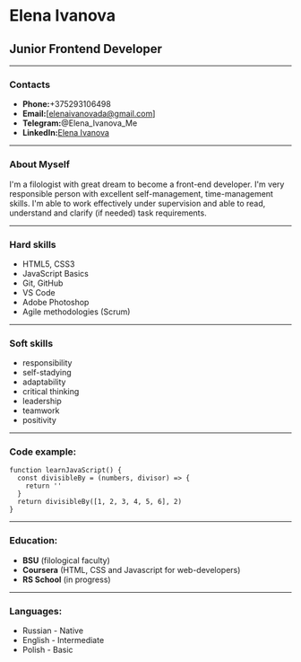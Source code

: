 # Elena Ivanova
## Junior Frontend Developer


*****

### Contacts
* __Phone:__+375293106498
* __Email:__[elenaivanovada@gmail.com]
* __Telegram:__@Elena_Ivanova_Me
* __LinkedIn:__[Elena Ivanova](https://www.linkedin.com/in/%D0%B5%D0%BB%D0%B5%D0%BD%D0%B0-%D0%B8%D0%B2%D0%B0%D0%BD%D0%BE%D0%B2%D0%B0-923648250/?msgControlName=view_message_button&msgConversationId=2-M2YxZTI1NmUtYWQ5Ny00M2U5LWFkZDAtZjAzYmQ4YWI2M2VlXzAxMg%3D%3D&msgOverlay=true)


*****

### About Myself

I'm a filologist with great dream to become a front-end developer. I'm very responsible person with excellent self-management, time-management skills. I'm able to work effectively under supervision and able to read, understand and clarify (if needed) task requirements.


*******

### Hard skills
* HTML5, CSS3
* JavaScript Basics
* Git, GitHub
* VS Code
* Adobe Photoshop
* Agile methodologies (Scrum)

********

### Soft skills
* responsibility
* self-stadying
* adaptability 
* critical thinking
* leadership
* teamwork
* positivity 

*********

### Code example:
```
function learnJavaScript() {
  const divisibleBy = (numbers, divisor) => {
    return ''
  }
  return divisibleBy([1, 2, 3, 4, 5, 6], 2)
}
```

******

### Education:
* __BSU__ (filological faculty)
* __Coursera__ (HTML, CSS and Javascript for web-developers)
* __RS School__ (in progress)

*******

### Languages:
* Russian - Native
* English - Intermediate
* Polish - Basic

